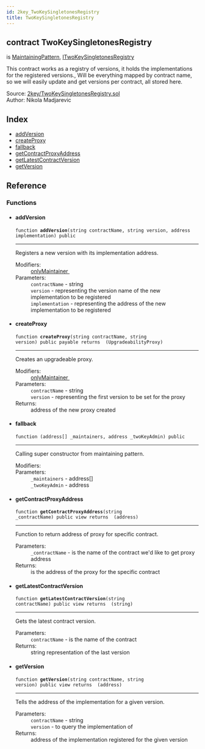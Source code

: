 ```yaml
---
id: 2key_TwoKeySingletonesRegistry
title: TwoKeySingletonesRegistry
---
```


<div class="contract-doc"><div class="contract"><h2 class="contract-header"><span class="contract-kind">contract</span> TwoKeySingletonesRegistry</h2><p class="base-contracts"><span>is</span> <a href="2key_MaintainingPattern.html">MaintainingPattern</a><span>, </span><a href="interfaces_ITwoKeySingletonesRegistry.html">ITwoKeySingletonesRegistry</a></p><p class="description">This contract works as a registry of versions, it holds the implementations for the registered versions., Will be everything mapped by contract name, so we will easily update and get versions per contract, all stored here.</p><div class="source">Source: <a href="git+https://github.com/2keynet/web3-alpha/blob/v0.0.3/contracts/2key/TwoKeySingletonesRegistry.sol" target="_blank">2key/TwoKeySingletonesRegistry.sol</a></div><div class="author">Author: Nikola Madjarevic</div></div><div class="index"><h2>Index</h2><ul><li><a href="2key_TwoKeySingletonesRegistry.html#addVersion">addVersion</a></li><li><a href="2key_TwoKeySingletonesRegistry.html#createProxy">createProxy</a></li><li><a href="2key_TwoKeySingletonesRegistry.html#">fallback</a></li><li><a href="2key_TwoKeySingletonesRegistry.html#getContractProxyAddress">getContractProxyAddress</a></li><li><a href="2key_TwoKeySingletonesRegistry.html#getLatestContractVersion">getLatestContractVersion</a></li><li><a href="2key_TwoKeySingletonesRegistry.html#getVersion">getVersion</a></li></ul></div><div class="reference"><h2>Reference</h2><div class="functions"><h3>Functions</h3><ul><li><div class="item function"><span id="addVersion" class="anchor-marker"></span><h4 class="name">addVersion</h4><div class="body"><code class="signature">function <strong>addVersion</strong><span>(string contractName, string version, address implementation) </span><span>public </span></code><hr/><div class="description"><p>Registers a new version with its implementation address.</p></div><dl><dt><span class="label-modifiers">Modifiers:</span></dt><dd><a href="2key_MaintainingPattern.html#onlyMaintainer">onlyMaintainer </a></dd><dt><span class="label-parameters">Parameters:</span></dt><dd><div><code>contractName</code> - string</div><div><code>version</code> - representing the version name of the new implementation to be registered</div><div><code>implementation</code> - representing the address of the new implementation to be registered</div></dd></dl></div></div></li><li><div class="item function"><span id="createProxy" class="anchor-marker"></span><h4 class="name">createProxy</h4><div class="body"><code class="signature">function <strong>createProxy</strong><span>(string contractName, string version) </span><span>public </span><span>payable </span><span>returns  (UpgradeabilityProxy) </span></code><hr/><div class="description"><p>Creates an upgradeable proxy.</p></div><dl><dt><span class="label-modifiers">Modifiers:</span></dt><dd><a href="2key_MaintainingPattern.html#onlyMaintainer">onlyMaintainer </a></dd><dt><span class="label-parameters">Parameters:</span></dt><dd><div><code>contractName</code> - string</div><div><code>version</code> - representing the first version to be set for the proxy</div></dd><dt><span class="label-return">Returns:</span></dt><dd>address of the new proxy created</dd></dl></div></div></li><li><div class="item function"><span id="fallback" class="anchor-marker"></span><h4 class="name">fallback</h4><div class="body"><code class="signature">function <strong></strong><span>(address[] _maintainers, address _twoKeyAdmin) </span><span>public </span></code><hr/><div class="description"><p>Calling super constructor from maintaining pattern.</p></div><dl><dt><span class="label-modifiers">Modifiers:</span></dt><dd></dd><dt><span class="label-parameters">Parameters:</span></dt><dd><div><code>_maintainers</code> - address[]</div><div><code>_twoKeyAdmin</code> - address</div></dd></dl></div></div></li><li><div class="item function"><span id="getContractProxyAddress" class="anchor-marker"></span><h4 class="name">getContractProxyAddress</h4><div class="body"><code class="signature">function <strong>getContractProxyAddress</strong><span>(string _contractName) </span><span>public </span><span>view </span><span>returns  (address) </span></code><hr/><div class="description"><p>Function to return address of proxy for specific contract.</p></div><dl><dt><span class="label-parameters">Parameters:</span></dt><dd><div><code>_contractName</code> - is the name of the contract we&#x27;d like to get proxy address</div></dd><dt><span class="label-return">Returns:</span></dt><dd>is the address of the proxy for the specific contract</dd></dl></div></div></li><li><div class="item function"><span id="getLatestContractVersion" class="anchor-marker"></span><h4 class="name">getLatestContractVersion</h4><div class="body"><code class="signature">function <strong>getLatestContractVersion</strong><span>(string contractName) </span><span>public </span><span>view </span><span>returns  (string) </span></code><hr/><div class="description"><p>Gets the latest contract version.</p></div><dl><dt><span class="label-parameters">Parameters:</span></dt><dd><div><code>contractName</code> - is the name of the contract</div></dd><dt><span class="label-return">Returns:</span></dt><dd>string representation of the last version</dd></dl></div></div></li><li><div class="item function"><span id="getVersion" class="anchor-marker"></span><h4 class="name">getVersion</h4><div class="body"><code class="signature">function <strong>getVersion</strong><span>(string contractName, string version) </span><span>public </span><span>view </span><span>returns  (address) </span></code><hr/><div class="description"><p>Tells the address of the implementation for a given version.</p></div><dl><dt><span class="label-parameters">Parameters:</span></dt><dd><div><code>contractName</code> - string</div><div><code>version</code> - to query the implementation of</div></dd><dt><span class="label-return">Returns:</span></dt><dd>address of the implementation registered for the given version</dd></dl></div></div></li></ul></div></div></div>
